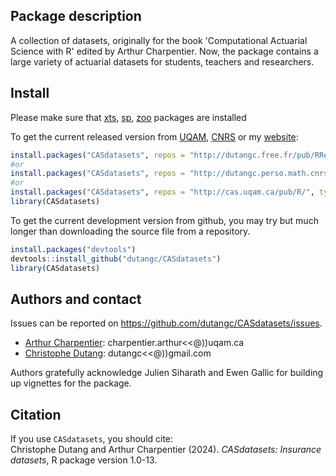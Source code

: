 
## Package description

A collection of datasets, originally for the book 'Computational
Actuarial Science with R' edited by Arthur Charpentier. Now, the package
contains a large variety of actuarial datasets for students, teachers
and researchers.

## Install

Please make sure that [xts](https://CRAN.R-project.org/package=xts),
[sp](https://CRAN.R-project.org/package=sp),
[zoo](https://CRAN.R-project.org/package=zoo) packages are installed

To get the current released version from [UQAM](http://cas.uqam.ca/),
[CNRS](http://dutangc.perso.math.cnrs.fr/RRepository/) or my
[website](http://dutangc.free.fr/pub/RRepos/):

``` r
install.packages("CASdatasets", repos = "http://dutangc.free.fr/pub/RRepos/", type="source")
#or 
install.packages("CASdatasets", repos = "http://dutangc.perso.math.cnrs.fr/RRepository/", type="source")
#or
install.packages("CASdatasets", repos = "http://cas.uqam.ca/pub/R/", type="source")
library(CASdatasets)
```

To get the current development version from github, you may try but much
longer than downloading the source file from a repository.

``` r
install.packages("devtools")
devtools::install_github("dutangc/CASdatasets")
library(CASdatasets)
```

## Authors and contact

Issues can be reported on
<https://github.com/dutangc/CASdatasets/issues>.

-   [Arthur Charpentier](https://freakonometrics.github.io/):
    charpentier.arthur\<\<\@))uqam.ca
-   [Christophe Dutang](http://dutangc.free.fr/): dutangc\<\<\@))gmail.com

Authors gratefully acknowledge Julien Siharath and Ewen Gallic for
building up vignettes for the package.

## Citation

If you use `CASdatasets`, you should cite: <br/> Christophe Dutang and
Arthur Charpentier (2024). *CASdatasets: Insurance datasets*, R package
version 1.0-13.
